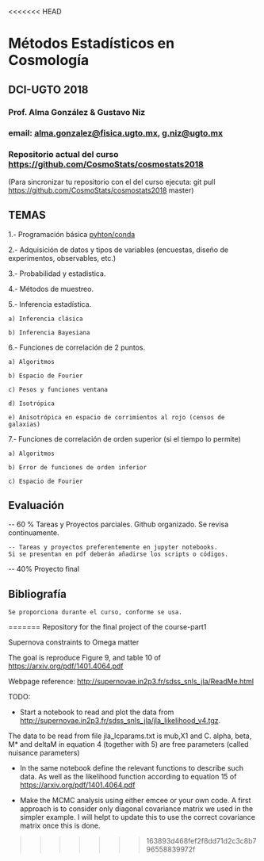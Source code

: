 <<<<<<< HEAD
# Métodos Estadísticos en Cosmología 
## DCI-UGTO 2018

### Prof. Alma González & Gustavo Niz
### email: alma.gonzalez@fisica.ugto.mx, g.niz@ugto.mx 
### Repositorio actual del curso https://github.com/CosmoStats/cosmostats2018

(Para sincronizar tu repositorio con el del curso ejecuta:
git pull https://github.com/CosmoStats/cosmostats2018 master)

## TEMAS

1.- Programación básica [pyhton/conda](https://github.com/cosmostatschool/MACSS2017/blob/master/prerequisites/install_miniconda.md)

2.- Adquisición de datos y tipos de variables (encuestas, diseño de experimentos, observables, etc.)

3.- Probabilidad y estadistica. 

4.- Métodos de muestreo.

5.- Inferencia estadística.

    a) Inferencia clásica

    b) Inferencia Bayesiana

6.- Funciones de correlación de 2 puntos. 

    a) Algoritmos
    
    b) Espacio de Fourier
    
    c) Pesos y funciones ventana
    
    d) Isotrópica 
    
    e) Anisotrópica en espacio de corrimientos al rojo (censos de galaxias)
    

7.- Funciones de correlación de orden superior (si el tiempo lo permite)

    a) Algoritmos

    b) Error de funciones de orden inferior
    
    c) Espacio de Fourier


## Evaluación

-- 60 %  Tareas y Proyectos parciales. Github organizado. Se revisa continuamente.

    -- Tareas y proyectos preferentemente en jupyter notebooks. 
    Si se presentan en pdf deberán añadirse los scripts o códigos. 

-- 40% Proyecto final 


## Bibliografía

    Se proporciona durante el curso, conforme se usa. 
=======
Repository for the final project of the course-part1 

Supernova constraints to Omega matter

The goal is reproduce Figure 9, and table 10  of https://arxiv.org/pdf/1401.4064.pdf

Webpage reference: http://supernovae.in2p3.fr/sdss_snls_jla/ReadMe.html


TODO: 
 - Start a notebook to read and plot the data from http://supernovae.in2p3.fr/sdss_snls_jla/jla_likelihood_v4.tgz.
 
 The data to be read from file jla_lcparams.txt is mub,X1 and C.  alpha, beta, M* and deltaM in equation 4 (together with 5) are free parameters (called nuisance parameters)
 
 - In the same notebook define the relevant functions to describe such data. As well as the likelihood function according to equation 15 of  https://arxiv.org/pdf/1401.4064.pdf
 
 - Make the MCMC analysis using either emcee or your own code. A first approach is to consider only diagonal covariance matrix we used in the simpler example. I will helpt to update this to use the correct covariance matrix once this is done. 
>>>>>>> 163893d468fef2f8dd71d2c3c8b796558839972f
